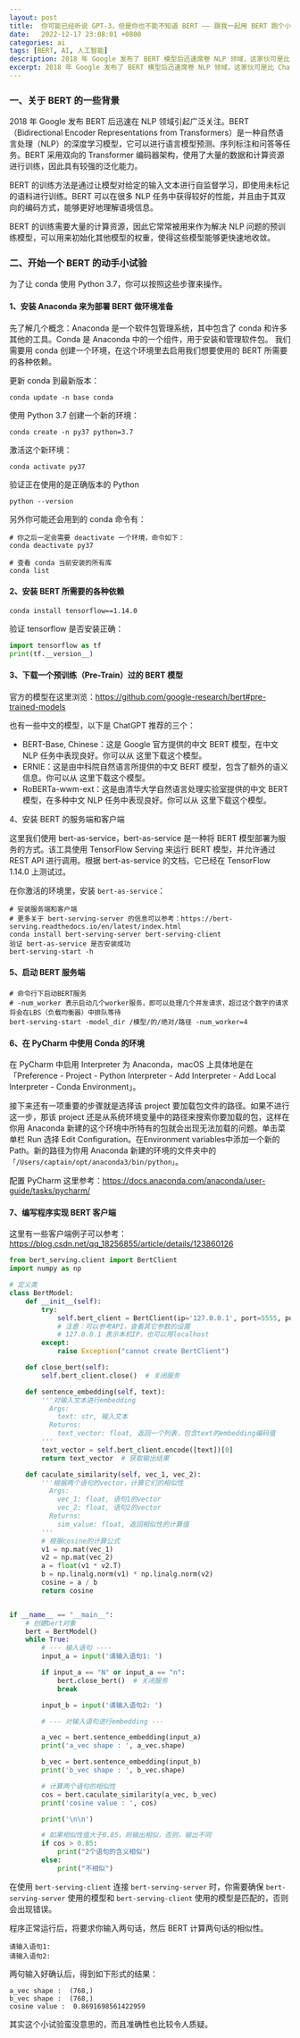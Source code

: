 ```yaml
---
layout: post
title:  你可能已经听说 GPT-3，但是你也不能不知道 BERT —— 跟我一起用 BERT 跑个小用例
date:   2022-12-17 23:08:01 +0800
categories: ai
tags: [BERT, AI, 人工智能]
description: 2018 年 Google 发布了 BERT 模型后迅速席卷 NLP 领域，这家伙可是比 ChatGPT 背后的 GPT 还要早的。本文简单介绍了 BERT 后主要是希望大家都手试一下，所以文中提到了一个小的中文模型供大家练手，以及一个小用例。
excerpt: 2018 年 Google 发布了 BERT 模型后迅速席卷 NLP 领域，这家伙可是比 ChatGPT 背后的 GPT 还要早的。本文简单介绍了 BERT 后主要是希望大家都手试一下，所以文中提到了一个小的中文模型供大家练手，以及一个小用例。
---
```


### 一、关于 BERT 的一些背景

2018 年 Google 发布 BERT 后迅速在 NLP 领域引起广泛关注。BERT（Bidirectional Encoder Representations from Transformers）是一种自然语言处理（NLP）的深度学习模型，它可以进行语言模型预测、序列标注和问答等任务。BERT 采用双向的 Transformer 编码器架构，使用了大量的数据和计算资源进行训练，因此具有较强的泛化能力。

BERT 的训练方法是通过让模型对给定的输入文本进行自监督学习，即使用未标记的语料进行训练。BERT 可以在很多 NLP 任务中获得较好的性能，并且由于其双向的编码方式，能够更好地理解语境信息。

BERT 的训练需要大量的计算资源，因此它常常被用来作为解决 NLP 问题的预训练模型，可以用来初始化其他模型的权重，使得这些模型能够更快速地收敛。

### 二、开始一个 BERT 的动手小试验

为了让 conda 使用 Python 3.7，你可以按照这些步骤来操作。

#### 1、安装 Anaconda 来为部署 BERT 做环境准备

先了解几个概念：Anaconda 是一个软件包管理系统，其中包含了 conda 和许多其他的工具。Conda 是 Anaconda 中的一个组件，用于安装和管理软件包。
我们需要用 conda 创建一个环境，在这个环境里去启用我们想要使用的 BERT 所需要的各种依赖。

更新 conda 到最新版本：

```shell
conda update -n base conda
```

使用 Python 3.7 创建一个新的环境：

```shell
conda create -n py37 python=3.7
```

激活这个新环境：

```shell
conda activate py37
```

验证正在使用的是正确版本的 Python

```shell
python --version
```

另外你可能还会用到的 conda 命令有：

```shell
# 你之后一定会需要 deactivate 一个环境，命令如下：
conda deactivate py37

# 查看 conda 当前安装的所有库
conda list
```

#### 2、安装 BERT 所需要的各种依赖

```shell
conda install tensorflow==1.14.0
```

验证 tensorflow 是否安装正确：

```python
import tensorflow as tf
print(tf.__version__)
```

#### 3、下载一个预训练（Pre-Train）过的 BERT 模型

官方的模型在这里浏览：https://github.com/google-research/bert#pre-trained-models

也有一些中文的模型，以下是 ChatGPT 推荐的三个：

* BERT-Base, Chinese：这是 Google 官方提供的中文 BERT 模型，在中文 NLP 任务中表现良好。你可以从 这里下载这个模型。
* ERNIE：这是由中科院自然语言所提供的中文 BERT 模型，包含了额外的语义信息。你可以从 这里下载这个模型。
* RoBERTa-wwm-ext：这是由清华大学自然语言处理实验室提供的中文 BERT 模型，在多种中文 NLP 任务中表现良好。你可以从 这里下载这个模型。

4、安装 BERT 的服务端和客户端

这里我们使用 bert-as-service，bert-as-service 是一种将 BERT 模型部署为服务的方式。该工具使用 TensorFlow Serving 来运行 BERT 模型，并允许通过 REST API 进行调用。根据 bert-as-service 的文档，它已经在 TensorFlow 1.14.0 上测试过。

在你激活的环境里，安装 `bert-as-service`：

```shell
# 安装服务端和客户端
# 更多关于 bert-serving-server 的信息可以参考：https://bert-serving.readthedocs.io/en/latest/index.html
conda install bert-serving-server bert-serving-client 
验证 bert-as-service 是否安装成功
bert-serving-start -h
```

#### 5、启动 BERT 服务端

```shell
# 命令行下启动BERT服务
# -num_worker 表示启动几个worker服务，即可以处理几个并发请求，超过这个数字的请求将会在LBS（负载均衡器）中排队等待
bert-serving-start -model_dir /模型/的/绝对/路径 -num_worker=4
```

#### 6、在 PyCharm 中使用 Conda 的环境

在 PyCharm 中启用 Interpreter 为 Anaconda，macOS 上具体地是在「Preference - Project - Python Interpreter - Add Interpreter - Add Local Interpreter - Conda Environment」。

接下来还有一项重要的步骤就是选择该 project 要加载包文件的路径。如果不进行这一步，那该 project 还是从系统环境变量中的路径来搜索你要加载的包，这样在你用 Anaconda 新建的这个环境中所特有的包就会出现无法加载的问题。单击菜单栏 Run 选择 Edit Configuration。在Environment variables中添加一个新的 Path。新的路径为你用 Anaconda 新建的环境的文件夹中的`「/Users/captain/opt/anaconda3/bin/python」`。

配置 PyCharm 这里参考：https://docs.anaconda.com/anaconda/user-guide/tasks/pycharm/

#### 7、编写程序实现 BERT 客户端

这里有一些客户端例子可以参考：https://blog.csdn.net/qq_18256855/article/details/123860126

```python
from bert_serving.client import BertClient
import numpy as np

# 定义类
class BertModel:
    def __init__(self):
        try:
            self.bert_client = BertClient(ip='127.0.0.1', port=5555, port_out=5556)  # 创建客户端对象
            # 注意：可以参考API，查看其它参数的设置
            # 127.0.0.1 表示本机IP，也可以用localhost
        except:
            raise Exception("cannot create BertClient")

    def close_bert(self):
        self.bert_client.close()  # 关闭服务

    def sentence_embedding(self, text):
        '''对输入文本进行embedding
          Args:
            text: str, 输入文本
          Returns:
            text_vector: float, 返回一个列表，包含text的embedding编码值
        '''
        text_vector = self.bert_client.encode([text])[0]
        return text_vector  # 获取输出结果

    def caculate_similarity(self, vec_1, vec_2):
        '''根据两个语句的vector，计算它们的相似性
          Args:
            vec_1: float, 语句1的vector
            vec_2: float, 语句2的vector
          Returns:
            sim_value: float, 返回相似性的计算值
        '''
        # 根据cosine的计算公式
        v1 = np.mat(vec_1)
        v2 = np.mat(vec_2)
        a = float(v1 * v2.T)
        b = np.linalg.norm(v1) * np.linalg.norm(v2)
        cosine = a / b
        return cosine


if __name__ == "__main__":
    # 创建bert对象
    bert = BertModel()
    while True:
        # --- 输入语句 ----
        input_a = input('请输入语句1: ')

        if input_a == "N" or input_a == "n":
            bert.close_bert()  # 关闭服务
            break

        input_b = input('请输入语句2: ')

        # --- 对输入语句进行embedding ---

        a_vec = bert.sentence_embedding(input_a)
        print('a_vec shape : ', a_vec.shape)

        b_vec = bert.sentence_embedding(input_b)
        print('b_vec shape : ', b_vec.shape)

        # 计算两个语句的相似性
        cos = bert.caculate_similarity(a_vec, b_vec)
        print('cosine value : ', cos)

        print('\n\n')

        # 如果相似性值大于0.85，则输出相似，否则，输出不同
        if cos > 0.85:
            print("2个语句的含义相似")
        else:
            print("不相似")
```

在使用 `bert-serving-client` 连接 `bert-serving-server` 时，你需要确保 `bert-serving-server` 使用的模型和 `bert-serving-client` 使用的模型是匹配的，否则会出现错误。

程序正常运行后，将要求你输入两句话，然后 BERT 计算两句话的相似性。

```shell
请输入语句1: 
请输入语句2: 
```

两句输入好确认后，得到如下形式的结果：

```
a_vec shape :  (768,)
b_vec shape :  (768,)
cosine value :  0.8691698561422959
```

其实这个小试验蛮没意思的，而且准确性也比较令人质疑。